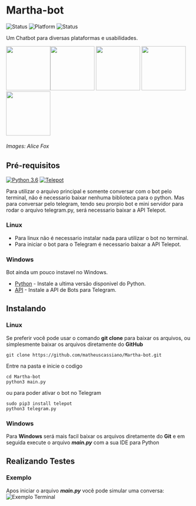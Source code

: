 # Martha-bot
![Status](https://img.shields.io/badge/status-development-succes.svg)
![Platform](https://img.shields.io/badge/platform-linux%20|%20windows-lightgrey.svg)
![Status](https://img.shields.io/badge/windows-unstable-critical.svg)

Um Chatbot para diversas plataformas e usabilidades.

<img src="https://github.com/matheuscassiano9/Martha-bot/blob/master/imagens/Stickers/Alice%20Fox/1.png" width=120/><img src="https://github.com/matheuscassiano9/Martha-bot/blob/master/imagens/Stickers/Alice%20Fox/10.png" width=120/>
<img src="https://github.com/matheuscassiano9/Martha-bot/blob/master/imagens/Stickers/Alice%20Fox/11.png" width=120/>
<img src="https://github.com/matheuscassiano9/Martha-bot/blob/master/imagens/Stickers/Alice%20Fox/12.png" width=120/>
<img src="https://github.com/matheuscassiano9/Martha-bot/blob/master/imagens/Stickers/Alice%20Fox/13.png" width=120/><h6>Images: Alice Fox</h6>

## Pré-requisitos
[![Python 3.6](https://img.shields.io/badge/python-3.6-blue.svg)](https://www.python.org/downloads/release/python-360/)
[![Telepot](https://img.shields.io/badge/telepot-12.7-blue.svg)](https://pypi.org/project/telepot/)

Para utilizar o arquivo principal e somente conversar com o bot  pelo terminal, não é necessario baixar nenhuma biblioteca para o python. Mas para conversar pelo telegram, tendo seu prorpio bot e mini servidor para rodar o arquivo telegram.py, será necessario baixar a API Telepot.
### Linux
* Para linux não é necessario instalar nada para utilizar o bot no terminal.
* Para iniciar o bot para o Telegram é necessario baixar a API Telepot.

### Windows
Bot ainda um pouco instavel no Windows.
* [Python](https://www.python.org/downloads/release/python-372/) - Instale a ultima versão disponivel do Python.
* [API](https://pypi.org/project/telepot/) - Instale a API de Bots para Telegram.

## Instalando
### Linux
Se preferir você pode usar o comando **git clone** para baixar os arquivos, ou simplesmente baixar os arquivos diretamente do **GitHub**

```
git clone https://github.com/matheuscassiano/Martha-bot.git
```

Entre na pasta e inicie o codigo

```
cd Martha-bot
python3 main.py
```
ou para poder ativar o bot no Telegram
```
sudo pip3 install telepot
python3 telegram.py
```
### Windows
Para **Windows** será mais facil baixar os arquivos diretamente do **Git** e em seguida execute o arquivo **_main.py_** com a sua IDE para Python

## Realizando Testes
### Exemplo

Apos iniciar o arquivo **_main.py_** você pode simular uma conversa:
![Exemplo Terminal](https://user-images.githubusercontent.com/42722140/52890589-4f64af80-3164-11e9-89a8-e97b3554f7d4.png)
